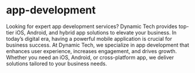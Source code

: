 # app-development
Looking for expert app development services? Dynamic Tech provides top-tier iOS, Android, and hybrid app solutions to elevate your business.
In today’s digital era, having a powerful mobile application is crucial for business success. At Dynamic Tech, we specialize in app development that enhances user experience, increases engagement, and drives growth. Whether you need an iOS, Android, or cross-platform app, we deliver solutions tailored to your business needs.
